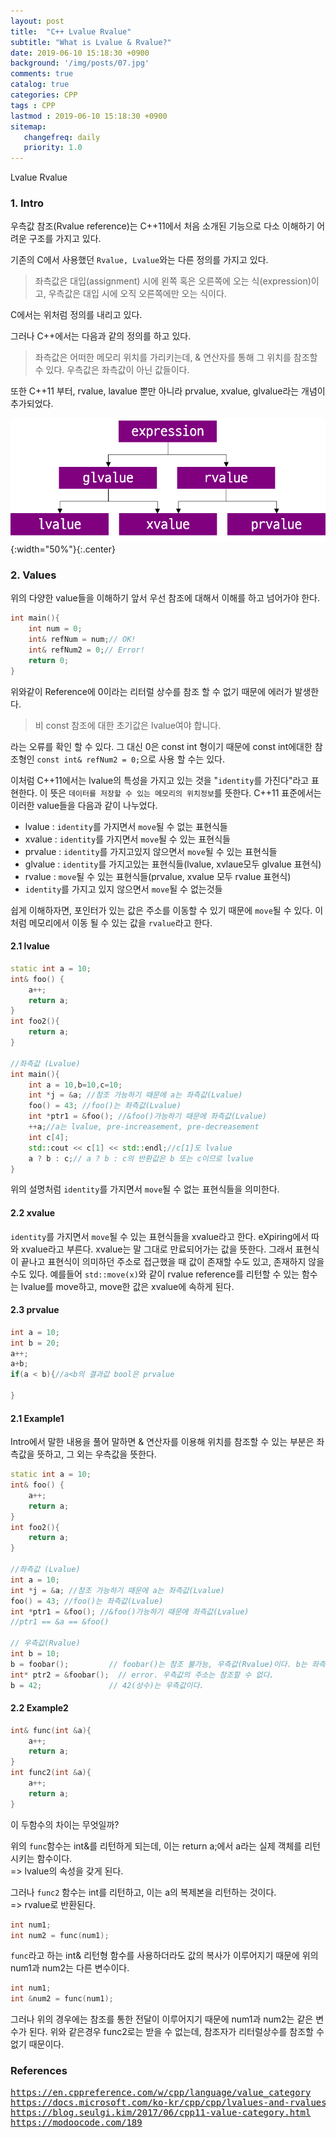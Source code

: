 ```yaml
---
layout: post
title:  "C++ Lvalue Rvalue"
subtitle: "What is Lvalue & Rvalue?"
date: 2019-06-10 15:18:30 +0900
background: '/img/posts/07.jpg'
comments: true
catalog: true
categories: CPP
tags : CPP
lastmod : 2019-06-10 15:18:30 +0900
sitemap:
   changefreq: daily
   priority: 1.0
---
```


<div class="contentTitle">
Lvalue Rvalue
</div>

### 1. Intro

우측값 참조(Rvalue reference)는 C++11에서 처음 소개된 기능으로 다소 이해하기 어려운 구조를 가지고 있다.

기존의 C에서 사용했던 `Rvalue, Lvalue`와는 다른 정의를 가지고 있다.

> 좌측값은 대입(assignment) 시에 왼쪽 혹은 오른쪽에 오는 식(expression)이고, 우측값은 대입 시에 오직 오른쪽에만 오는 식이다.

C에서는 위처럼 정의를 내리고 있다.

그러나 C++에서는 다음과 같의 정의를 하고 있다.

> 좌측값은 어떠한 메모리 위치를 가리키는데, & 연산자를 통해 그 위치를 참조할 수 있다. 우측값은 좌측값이 아닌 값들이다.

또한 C++11 부터, rvalue, lavalue 뿐만 아니라 prvalue, xvalue, glvalue라는 개념이 추가되었다.

![cpp values](/img/Cpp/values.png){:width="50%"}{:.center}

### 2. Values

 위의 다양한 value들을 이해하기 앞서 우선 참조에 대해서 이해를 하고 넘어가야 한다.

 ```cpp
 int main(){
     int num = 0;
     int& refNum = num;// OK!
     int& refNum2 = 0;// Error!
     return 0;
 }
 ```

 위와같이 Reference에 0이라는 리터럴 상수를 참조 할 수 없기 때문에 에러가 발생한다.
 > 비 const 참조에 대한 초기값은 lvalue여야 합니다.

라는 오류를 확인 할 수 있다.
그 대신 0은 const int 형이기 때문에 const int에대한 참조형인 `const int& refNum2 = 0;`으로 사용 할 수는 있다.

이처럼 C++11에서는 lvalue의 특성을 가지고 있는 것을 "`identity`를 가진다"라고 표현한다.
이 뜻은 `데이터를 저장할 수 있는 메모리의 위치정보`를 뜻한다.
C++11 표준에서는 이러한 value들을 다음과 같이 나누었다.

- lvalue : `identity`를 가지면서 `move`될 수 없는 표현식들
- xvalue : `identity`를 가지면서 `move`될 수 있는 표현식들
- prvalue : `identity`를 가지고있지 않으면서 `move`될 수 있는 표현식들
- glvalue : `identity`를 가지고있는 표현식들(lvalue, xvlaue모두 glvalue 표현식)
- rvalue : `move`될 수 있는 표현식들(prvalue, xvalue 모두 rvalue 표현식)
- `identity`를 가지고 있지 않으면서 `move`될 수 없는것들

쉽게 이해하자면, 포인터가 있는 값은 주소를 이동할 수 있기 때문에 `move`될 수 있다.
이처럼 메모리에서 이동 될 수 있는 값을 `rvalue`라고 한다.

#### 2.1 lvalue

```cpp
static int a = 10;
int& foo() {
    a++;
    return a;
}
int foo2(){
    return a;
}

//좌측값 (Lvalue)
int main(){
    int a = 10,b=10,c=10;
    int *j = &a; //참조 가능하기 때문에 a는 좌측값(Lvalue)
    foo() = 43; //foo()는 좌측값(Lvalue)
    int *ptr1 = &foo(); //&foo()가능하기 때문에 좌측값(Lvalue)
    ++a;//a는 lvalue, pre-increasement, pre-decreasement
    int c[4];
    std::cout << c[1] << std::endl;//c[1]도 lvalue
    a ? b : c;// a ? b : c의 반환값은 b 또는 c이므로 lvalue
}
```

위의 설명처럼 `identity`를 가지면서 `move`될 수 없는 표현식들을 의미한다.

#### 2.2 xvalue

`identity`를 가지면서 `move`될 수 있는 표현식들을 xvalue라고 한다.
eXpiring에서 따와 xvalue라고 부른다. xvalue는 말 그대로 만료되어가는 값을 뜻한다. 그래서 표현식이 끝나고 표현식이 의미하던 주소로 접근했을 때 값이 존재할 수도 있고, 존재하지 않을 수도 있다.
예를들어 `std::move(x)`와 같이 rvalue reference를 리턴할 수 있는 함수는 lvalue를 move하고, move한 값은 xvalue에 속하게 된다.

#### 2.3 prvalue

```cpp
int a = 10;
int b = 20;
a++;
a+b;
if(a < b){//a<b의 결과값 bool은 prvalue

}

```

#### 2.1 Example1

Intro에서 말한 내용을 풀어 말하면 & 연산자를 이용해 위치를 참조할 수 있는 부분은 좌측값을 뜻하고, 그 외는 우측값을 뜻한다.

```cpp
static int a = 10;
int& foo() {
    a++;
    return a;
}
int foo2(){
    return a;
}

//좌측값 (Lvalue)
int a = 10;
int *j = &a; //참조 가능하기 때문에 a는 좌측값(Lvalue)
foo() = 43; //foo()는 좌측값(Lvalue)
int *ptr1 = &foo(); //&foo()가능하기 때문에 좌측값(Lvalue)
//ptr1 == &a == &foo()

// 우측값(Rvalue)
int b = 10;
b = foobar();         // foobar()는 참조 불가능, 우측값(Rvalue)이다. b는 좌측값
int* ptr2 = &foobar();  // error. 우측값의 주소는 참조할 수 없다.
b = 42;               // 42(상수)는 우측값이다.
```

#### 2.2 Example2

```cpp
int& func(int &a){
    a++;
    return a;
}
int func2(int &a){
    a++;
    return a;
}
```

이 두함수의 차이는 무엇일까?

위의 `func`함수는 int&를 리턴하게 되는데, 이는 return a;에서 a라는 실제 객체를 리턴 시키는 함수이다.  
=> lvalue의 속성을 갖게 된다.  

그러나 `func2` 함수는 int를 리턴하고, 이는 a의 복제본을 리턴하는 것이다.  
=> rvalue로 반환된다.

```cpp
int num1;
int num2 = func(num1);
```

`func`라고 하는 int& 리턴형 함수를 사용하더라도 값의 복사가 이루어지기 때문에 위의 num1과 num2는 다른 변수이다.

```cpp
int num1;
int &num2 = func(num1);
```

그러나 위의 경우에는 참조를 통한 전달이 이루어지기 때문에 num1과 num2는 같은 변수가 된다. 위와 같은경우 func2로는 받을 수 없는데, 참조자가 리터럴상수를 참조할 수 없기 때문이다.

### References

<pre>
<a href="https://en.cppreference.com/w/cpp/language/value_category">https://en.cppreference.com/w/cpp/language/value_category</a>
<a href="https://docs.microsoft.com/ko-kr/cpp/cpp/lvalues-and-rvalues-visual-cpp?view=vs-2019">https://docs.microsoft.com/ko-kr/cpp/cpp/lvalues-and-rvalues-visual-cpp?view=vs-2019</a>
<a href="https://blog.seulgi.kim/2017/06/cpp11-value-category.html">https://blog.seulgi.kim/2017/06/cpp11-value-category.html</a>
<a href="https://modoocode.com/189">https://modoocode.com/189</a>
</pre>
